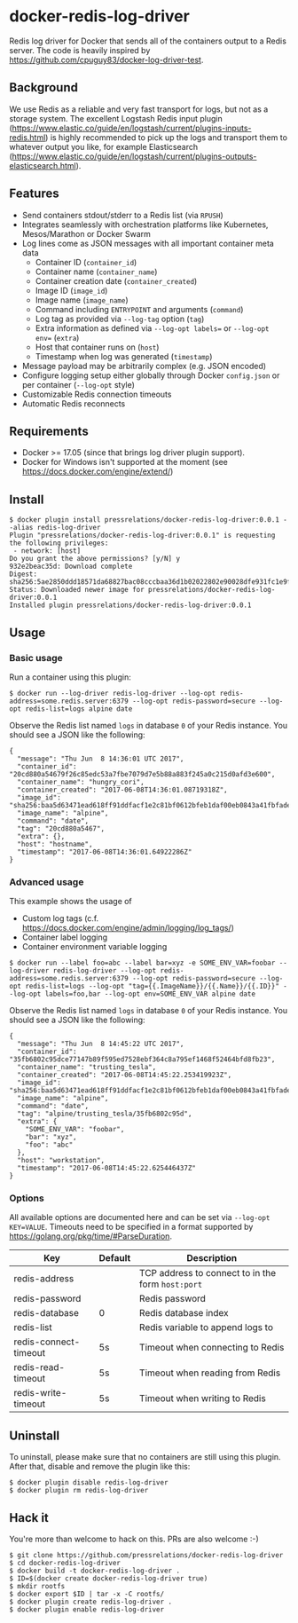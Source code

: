 # docker-redis-log-driver

Redis log driver for Docker that sends all of the containers output to a Redis server. The code is heavily inspired by https://github.com/cpuguy83/docker-log-driver-test.

## Background

We use Redis as a reliable and very fast transport for logs, but not as a storage system. The excellent
Logstash Redis input plugin (https://www.elastic.co/guide/en/logstash/current/plugins-inputs-redis.html) is highly recommended
to pick up the logs and transport them to whatever output you like, for example Elasticsearch
(https://www.elastic.co/guide/en/logstash/current/plugins-outputs-elasticsearch.html).

## Features

* Send containers stdout/stderr to a Redis list (via `RPUSH`)
* Integrates seamlessly with orchestration platforms like Kubernetes, Mesos/Marathon or Docker Swarm
* Log lines come as JSON messages with all important container meta data
  * Container ID (`container_id`)
  * Container name (`container_name`)
  * Container creation date (`container_created`)
  * Image ID (`image_id`)
  * Image name (`image_name`)
  * Command including `ENTRYPOINT` and arguments (`command`)
  * Log tag as provided via `--log-tag` option (`tag`)
  * Extra information as defined via `--log-opt labels=` or `--log-opt env=` (`extra`)
  * Host that container runs on (`host`)
  * Timestamp when log was generated (`timestamp`)
* Message payload may be arbitrarily complex (e.g. JSON encoded)
* Configure logging setup either globally through Docker `config.json` or per container (`--log-opt` style)
* Customizable Redis connection timeouts
* Automatic Redis reconnects

## Requirements

* Docker >= 17.05 (since that brings log driver plugin support).
* Docker for Windows isn't supported at the moment (see https://docs.docker.com/engine/extend/)

## Install

```
$ docker plugin install pressrelations/docker-redis-log-driver:0.0.1 --alias redis-log-driver
Plugin "pressrelations/docker-redis-log-driver:0.0.1" is requesting the following privileges:
 - network: [host]
Do you grant the above permissions? [y/N] y
932e2beac35d: Download complete
Digest: sha256:5ae2850ddd18571da68827bac08cccbaa36d1b02022802e90028dfe931fc1e9f
Status: Downloaded newer image for pressrelations/docker-redis-log-driver:0.0.1
Installed plugin pressrelations/docker-redis-log-driver:0.0.1
```

## Usage

### Basic usage

Run a container using this plugin:

```
$ docker run --log-driver redis-log-driver --log-opt redis-address=some.redis.server:6379 --log-opt redis-password=secure --log-opt redis-list=logs alpine date
```

Observe the Redis list named `logs` in database `0` of your Redis instance. You should see a JSON like the following:

```
{
  "message": "Thu Jun  8 14:36:01 UTC 2017",
  "container_id": "20cd880a54679f26c85edc53a7fbe7079d7e5b88a883f245a0c215d0afd3e600",
  "container_name": "hungry_cori",
  "container_created": "2017-06-08T14:36:01.08719318Z",
  "image_id": "sha256:baa5d63471ead618ff91ddfacf1e2c81bf0612bfeb1daf00eb0843a41fbfade3",
  "image_name": "alpine",
  "command": "date",
  "tag": "20cd880a5467",
  "extra": {},
  "host": "hostname",
  "timestamp": "2017-06-08T14:36:01.64922286Z"
}
```

### Advanced usage

This example shows the usage of

* Custom log tags (c.f. https://docs.docker.com/engine/admin/logging/log_tags/)
* Container label logging
* Container environment variable logging

```
$ docker run --label foo=abc --label bar=xyz -e SOME_ENV_VAR=foobar --log-driver redis-log-driver --log-opt redis-address=some.redis.server:6379 --log-opt redis-password=secure --log-opt redis-list=logs --log-opt "tag={{.ImageName}}/{{.Name}}/{{.ID}}" --log-opt labels=foo,bar --log-opt env=SOME_ENV_VAR alpine date
```

Observe the Redis list named `logs` in database `0` of your Redis instance. You should see a JSON like the following:

```
{
  "message": "Thu Jun  8 14:45:22 UTC 2017",
  "container_id": "35fb6802c95dce77147b89f595ed7528ebf364c8a795ef1468f52464bfd8fb23",
  "container_name": "trusting_tesla",
  "container_created": "2017-06-08T14:45:22.253419923Z",
  "image_id": "sha256:baa5d63471ead618ff91ddfacf1e2c81bf0612bfeb1daf00eb0843a41fbfade3",
  "image_name": "alpine",
  "command": "date",
  "tag": "alpine/trusting_tesla/35fb6802c95d",
  "extra": {
    "SOME_ENV_VAR": "foobar",
    "bar": "xyz",
    "foo": "abc"
  },
  "host": "workstation",
  "timestamp": "2017-06-08T14:45:22.625446437Z"
}
```

### Options

All available options are documented here and can be set via `--log-opt KEY=VALUE`. Timeouts need to be specified in a format supported by https://golang.org/pkg/time/#ParseDuration.

|Key|Default|Description|
|---|---|---|
|redis-address||TCP address to connect to in the form `host:port`|
|redis-password||Redis password|
|redis-database|0|Redis database index|
|redis-list||Redis variable to append logs to|
|redis-connect-timeout|5s|Timeout when connecting to Redis|
|redis-read-timeout|5s|Timeout when reading from Redis|
|redis-write-timeout|5s|Timeout when writing to Redis|

## Uninstall

To uninstall, please make sure that no containers are still using this plugin. After that, disable and remove the plugin like this:

```
$ docker plugin disable redis-log-driver
$ docker plugin rm redis-log-driver
```

## Hack it

You're more than welcome to hack on this. PRs are also welcome :-)

```
$ git clone https://github.com/pressrelations/docker-redis-log-driver
$ cd docker-redis-log-driver
$ docker build -t docker-redis-log-driver .
$ ID=$(docker create docker-redis-log-driver true)
$ mkdir rootfs
$ docker export $ID | tar -x -C rootfs/
$ docker plugin create redis-log-driver .
$ docker plugin enable redis-log-driver
```
